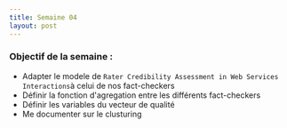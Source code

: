 ```yaml
---
title: Semaine 04
layout: post
---
```


### Objectif de la semaine : 
-  Adapter le modele de  `Rater Credibility Assessment in Web Services Interactions`à celui de nos fact-checkers 
-  Définir la fonction d'agregation entre les différents fact-checkers
-  Définir les variables du vecteur de qualité 
-  Me documenter sur le clusturing 
